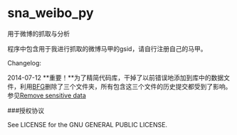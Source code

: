 sna_weibo_py
============

用于微博的抓取与分析

程序中包含用于我进行抓取的微博马甲的gsid，请自行注册自己的马甲。

Changelog:

2014-07-12 **重要！**为了精简代码库，干掉了以前错误地添加到库中的数据文件，利用[BFG](http://rtyley.github.io/bfg-repo-cleaner/)删除了三个文件夹，所有包含这三个文件的历史提交都受到了影响。参见[Remove sensitive data](https://help.github.com/articles/remove-sensitive-data)

###授权协议

See LICENSE for the GNU GENERAL PUBLIC LICENSE.